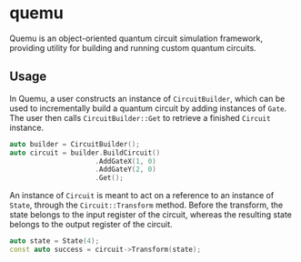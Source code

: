# quemu
Quemu is an object-oriented quantum circuit simulation framework, providing utility for building and running custom quantum circuits.

## Usage

In Quemu, a user constructs an instance of `CircuitBuilder`, which can be used to incrementally build a quantum circuit by adding instances of `Gate`.  The user then calls `CircuitBuilder::Get` to retrieve a finished `Circuit` instance.

```c++
auto builder = CircuitBuilder();
auto circuit = builder.BuildCircuit()
                     .AddGateX(1, 0)
                     .AddGateY(2, 0)
                     .Get();
```

An instance of `Circuit` is meant to act on a reference to an instance of `State`, through the `Circuit::Transform` method.  Before the transform, the state  belongs to the input register of the circuit, whereas the resulting state belongs to the output register of the circuit.

```c++
auto state = State(4);
const auto success = circuit->Transform(state);
```


